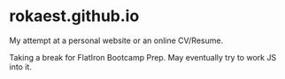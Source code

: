 # rokaest.github.io
My attempt at a personal website or an online CV/Resume.

Taking a break for FlatIron Bootcamp Prep. May eventually try to work JS into it.
